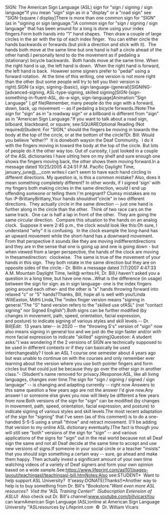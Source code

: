 SIGN: The 
		American Sign Language (ASL) sign for "sign 
		/ signing / sign language"If you mean "sign" sign as in a "display" or a "road sign" see "SIGN-[square 
/ display]There is more than one common sign for "SIGN" (as in "signing or sign 
language.")A common sign for "sign / 
signing / sign language" that has been around for a long is done using your 
index fingers.Form both hands into "1" hand shapes.  Then draw a couple of large circles 
in the air with the tip of each index finger.  You can either circle the 
hands backwards or forwards (but pick a direction and stick with it).  The 
hands both move at the same time but one hand is half a circle ahead of the 
other hand).I personally tend to do the movement as if pedaling a (stationary) bicycle 
backwards.  Both hands move at the same time. When the right hand is up, 
the left hand is down.  When the right hand is forward, the left hand is 
back.  However some signers prefer to "pedal" using a forward rotation.  
At the time of this writing, one version is not more right than the other (but 
some people will try to tell you their version is right).SIGN-[a sign, 
signing-(basic), sign language-(general)]SIGNING-[advanced-signing, ASL-type-signing, skilled 
	signing]SIGN-[sign-something-in-fluent-ASL, do-a-sign, 
	sign-language]Animation:"Sign Language" 
	(.gif file)Remember, many people do the sign with a forward, down, back, up movement -- 
	as if pedaling a bicycle forwards.)Note:The sign for "sign" as in "a roadway sign" or a billboard is different from 
	"sign" as in "American Sign Language."If you want to talk about a road sign, bilboard, blackboard, or square, see:SQUAREOptional Reading (Not required)Student: For "SIGN," should the fingers be moving in towards the body 
	at the top of the circle, or at the bottom of the circle?Dr. Bill: Would you believe 
	"either?"  It is doneboth waysin the Deaf Community.  I 
	do it with the fingers moving in toward the body at the top of the circle. 
	But lots of people do it the other way too. Out of curiosity, I just looked 
	in a couple of the ASL dictionaries I have sitting here on my shelf and sure 
	enough one shows the fingers moving back, the other shows them moving 
	forward.In a message dated 
			10/25/2005 4:24:51 P.M. Pacific Daylight Time, january_june@___com 
			writes:I can't seem to have each hand circling in different directions. My 
			question is, is this a common mistake? Also, does it mean something 
			completely different? In other words, if I signed 'sign' with my 
			fingers both making circles in the same direction, would I end up 
			offending someone or telling them I'm pregnant? Clumsy mistakes are 
			no fun :P-BrittanyBrittany,Your hands shouldnot"circle" in two different directions.  They actually circle in the 
		same direction -- just one hand is further along in the circle than the 
		other.  Think of two race cars on the same track.  One car is 
		half a lap in front of the other.  They are going the same circular 
		direction.  Compare this situation to the hands on an analog clock.  
		Suppose it were 2:45 p.m., the clock would look like this:Oh sure, I understand "why" it is confusing.  In the clock example 
		the long-hand has an upward movement while the short-hand has a downward 
		movement. From that perspective it sounds like they are moving indifferentdirections and they are in the sense that one is going up 
		and one is going down - but when viewed from a larger perspective, the 
		hands of the clock are moving in thesamedirection:  
		clockwise.  The same is true of the movement of your hands in this 
		sign.  They both rotate in the same direction but they are on 
		opposite sides of the circle.- Dr. BillIn a message dated 
			7/7/2007 4:47:33 A.M. Mountain Daylight Time, lwilt@ writes:Hi, Dr. Bill,I haven't asked you a question in a long time, but have one 
			now...What is the difference (in usage) between the sign for sign: 
			as in sign language- one is the index fingers going around each other- and the other is "s" hands throwing forward into relaxed "c" or 
			"5" hands?Thanks, Bill, hope all is well with you!Linda WiltEaston, MdHi Linda,The "index finger version means "signing in general."The "S" hand version refers to the "skilled use ofASL" 
		(not "contact signing" nor Signed English").Both signs can be further modified (by changes in movement, path, speed, 
		orientation, facial expression, and posture) to indicate signing of 
		various styles and skill levels.-- Dr. Bill[Edit:  13 years later-- in 2020 -- the "throwing S's" version of "sign" now also means 
		signing in general too and we just do the sign faster and/or with more 
		facial expression to indicate "skilled" signing]Question: A student asks:"I was wondering if the 2 versions of SIGN are technically supposed to 
		be used in different contexts or if they can basically be used 
		interchangeably? I took an ASL 1 course one semester about 4 years ago 
		but was unable to continue on with the courses and only remember ever 
		learning about the version where you use both pointer fingers and form 
		circles but that could just be because they go over the other sign in 
		another class."- (Student's name removed for privacy.)Response:ASL, like all living languages, changes over time.The sign for "sign / signing / signed / sign language" -- is changing 
		and adapting currently -- right now Answers to this same question a few 
		years ago are not the answer I'd give now.Any answer I or someone else gives you now will likely be different a 
		few years from now.Both versions of the sign for "sign" can be modified (by changes in 
		movement, path, speed, orientation, facial expression, and posture) to 
		indicate signing of various styles and skill levels.The most recent adaptation of the sign for "signing" that I've seen (as 
		of this comment) is to do a one-handed S-5-S using a small "throw" and 
		retract movement. (I'll be adding that version to my online ASL 
		dictionary eventually.)The fact is though you will still see "both" versions of the sign for 
		"sign" -- and various applications of the signs for "sign" out in the 
		real world because not all Deaf sign the same and not all Deaf decide at 
		the same time to accept and use new versions of signs.If someone in your social circle or a teacher "insists" that you should 
		sign something a certain way -- sure, go ahead and make them happy. Then 
		actually invest a significant amount of your own time watching videos of 
		a variety of Deaf signers and form your own opinion based on a wide 
		sample.See:https://www.lifeprint.com/asl101/pages-layout/teachingasl/teachingasl-bill.htmNotes:Also see:STUDENT* 
Want to help support ASL University?  It'seasy:DONATE(Thanks!)*Another way to help is to buy something from Dr. Bill's "Bookstore."*Want even more ASL resources?  Visit the "ASL Training Center!"  (Subscription 
Extension of ASLU)*  Also check out Dr. Bill's channel:www.youtube.com/billvicarsYou can learnAmerican Sign Language (ASL)online at American Sign Language University ™ASLresources by Lifeprint.com  ©  Dr. William Vicars